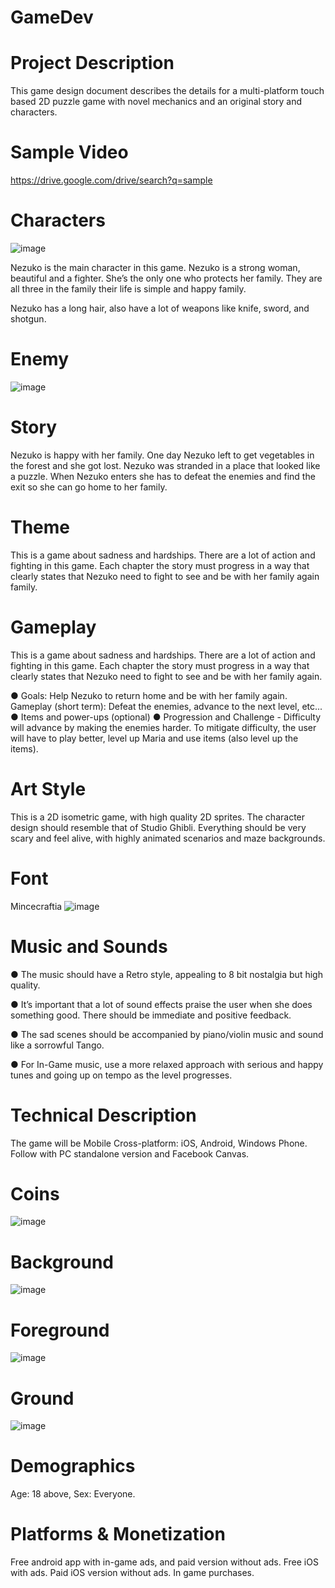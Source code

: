 # GameDev

# Project Description
This game design document describes the details for a multi-platform touch based 2D puzzle game with novel mechanics and an original story and characters. 

# Sample Video
https://drive.google.com/drive/search?q=sample

# Characters

![image](https://user-images.githubusercontent.com/73158407/96685255-1538b180-133a-11eb-981b-bb71dabdcffc.png)

Nezuko is the main character in this game. Nezuko is a strong woman, beautiful and a fighter. She’s the only one who protects her family. They are all three in the family their life is simple and happy family.

Nezuko has a long hair, also have a lot of weapons like knife, sword, and shotgun. 

# Enemy

![image](https://user-images.githubusercontent.com/73158407/96685458-5cbf3d80-133a-11eb-9dc6-34730e3e4b64.png)


# Story

Nezuko is happy with her family. One day Nezuko left to get vegetables in the forest and she got lost. Nezuko was stranded in a place that looked like a puzzle. When Nezuko enters she has to defeat the enemies and find the exit so she can go home to her family.

# Theme
This is a game about sadness and hardships. There are a lot of action and fighting in this game. Each chapter the story must progress in a way that clearly states that Nezuko need to fight to see and be with her family again family.	


# Gameplay
This is a game about sadness and hardships. There are a lot of action and fighting in this game. Each chapter the story must progress in a way that clearly states that Nezuko need to fight to see and be with her family again.	

●	Goals: Help Nezuko to return home and be with her family again. Gameplay (short term): Defeat the enemies, advance to the next level, etc... 
●	Items and power-ups (optional)
●	Progression and Challenge - Difficulty will advance by making the enemies harder. To mitigate difficulty, the user will have to play better, level up Maria and use items (also level up the items). 			

# Art Style 
This is a 2D isometric game, with high quality 2D sprites. The character design should resemble that of Studio Ghibli. Everything should be very scary and feel alive, with highly animated scenarios and maze backgrounds.

# Font
Mincecraftia
![image](https://user-images.githubusercontent.com/73158407/96687014-8a0ceb00-133c-11eb-93ff-4b2f4704b6fd.png)


# Music and Sounds					
						
●	The music should have a Retro style, appealing to 8 bit nostalgia but high quality.
 							
●	It’s important that a lot of sound effects praise the user when she does something good. There should be immediate and positive feedback.
 							
●	The sad scenes should be accompanied by piano/violin music and sound like a sorrowful Tango.
 							
●	For In-Game music, use a more relaxed approach with serious and happy tunes and going up on tempo as the level progresses. 


# Technical Description	
						
The game will be Mobile Cross-platform: iOS, Android, Windows Phone. Follow with PC standalone version and Facebook Canvas. 

# Coins

![image](https://user-images.githubusercontent.com/73158407/96686671-0e12a300-133c-11eb-9d34-fa540c3b2946.png)

# Background

![image](https://user-images.githubusercontent.com/73158407/96686215-7ca33100-133b-11eb-9f35-80cc65c02817.png)

# Foreground

![image](https://user-images.githubusercontent.com/73158407/96686359-ab210c00-133b-11eb-93c1-0b3b89dfee46.png)

# Ground

![image](https://user-images.githubusercontent.com/73158407/96686436-c55aea00-133b-11eb-94cb-ae27bba4b55d.png)

# Demographics 
									
Age: 18 above, Sex: Everyone.
 										
# Platforms & Monetization
 								
Free android app with in-game ads, and paid version without ads. Free iOS with ads. Paid iOS version without ads. In game purchases. 


